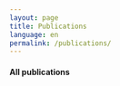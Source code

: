 ```yaml
---
layout: page
title: Publications
language: en
permalink: /publications/
---
```

<h4>All publications</h4>
<a href="http://www.bhas.ba/data/Dokumenti/pdf/sistemen.pdf" target="_blank>Sistem EN</a>
<a href="http://www.bhas.ba/data/Dokumenti/pdf/sistemen.pdf" target="_blank>Sistem EN 2</a>
